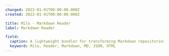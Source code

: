 ```yaml
---
changed: 2022-01-01T00:00:00.000Z
created: 2022-01-01T00:00:00.000Z

title: Milo - Markdown Reader
label: Markdown Reader

field:
  caption: A lightweight bundler for transforming Markdown repositories into readable documents and structured JSON data –
  keyword: Milo, Reader, Markdown, MD, JSON, HTML
---
```

